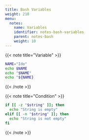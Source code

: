 ```yaml
---
title: Bash Variables
weight: 210
menu:
  notes:
    name: Variables
    identifier: notes-bash-variables
    parent: notes-bash
    weight: 10
---
```


<!-- Variable -->
{{< note title="Variable" >}}

```bash
NAME="Ido"
echo $NAME
echo "$NAME"
echo "${NAME}
```

{{< /note >}}

<!-- Condition -->
{{< note title="Condition" >}}

```bash
if [[ -z "$string" ]]; then
  echo "String is empty"
elif [[ -n "$string" ]]; then
  echo "String is not empty"
fi
```

{{< /note >}}
